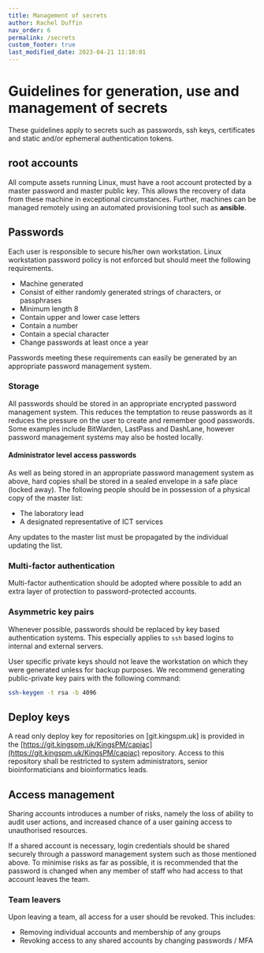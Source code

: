 ```yaml
---
title: Management of secrets
author: Rachel Duffin
nav_order: 6
permalink: /secrets
custom_footer: true
last_modified_date: 2023-04-21 11:10:01
---
```

# Guidelines for generation, use and management of secrets

These guidelines apply to secrets such as passwords, ssh keys, certificates and static and/or ephemeral authentication
tokens.

## root accounts

All compute assets running Linux, must have a root account protected by a master password and
master public key. This allows the recovery of data from these machine in exceptional circumstances. Further, machines
can be managed remotely using an automated provisioning tool such as **ansible**.

## Passwords

Each user is responsible to secure his/her own workstation. Linux workstation password policy is not enforced but
should meet the following requirements.

- Machine generated
- Consist of either randomly generated strings of characters, or passphrases
- Minimum length 8
- Contain upper and lower case letters
- Contain a number
- Contain a special character
- Change passwords at least once a year

Passwords meeting these requirements can easily be generated by an appropriate password management system.

### Storage

All passwords should be stored in an appropriate encrypted password management system. This reduces the temptation to
reuse passwords as it reduces the pressure on the user to create and remember good passwords. Some examples include
BitWarden, LastPass and DashLane, however password management systems may also be hosted locally.

#### Administrator level access passwords

As well as being stored in an appropriate password management system as above, hard copies shall be stored in a sealed
envelope in a safe place (locked away). The following people should be in possession of a physical copy of the master
list:

- The laboratory lead
- A designated representative of ICT services

Any updates to the master list must be propagated by the individual updating the list.

### Multi-factor authentication

Multi-factor authentication should be adopted where possible to add an extra layer of protection to password-protected
accounts.

### Asymmetric key pairs

Whenever possible, passwords should be replaced by key based authentication systems. This especially applies to `ssh`
based logins to internal and external servers.

User specific private keys should not leave the workstation on which they were generated unless for backup purposes. We
recommend generating public-private key pairs with the following command:

```bash
ssh-keygen -t rsa -b 4096
```

## Deploy keys

A read only deploy key for repositories on [git.kingspm.uk] is provided in the
[https://git.kingspm.uk/KingsPM/capiac](https://git.kingspm.uk/KingsPM/capiac) repository.
Access to this repository shall be restricted to system administrators, senior bioinformaticians and bioinformatics
leads.

## Access management

Sharing accounts introduces a number of risks, namely the loss of ability to audit user actions, and increased chance of
a user gaining access to unauthorised resources.

If a shared account is necessary, login credentials should be shared securely through a password management system such
as those mentioned above. To minimise risks as far as possible, it is recommended that the password is changed when any
member of staff who had access to that account leaves the team.

### Team leavers

Upon leaving a team, all access for a user should be revoked. This includes:
- Removing individual accounts and membership of any groups
- Revoking access to any shared accounts by changing passwords / MFA
